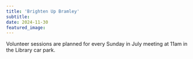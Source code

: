 ```yaml
---
title: 'Brighten Up Bramley'
subtitle: 
date: 2024-11-30
featured_image: 
---
```


Volunteer sessions are planned for every Sunday in July meeting at 11am in the Library car park.
